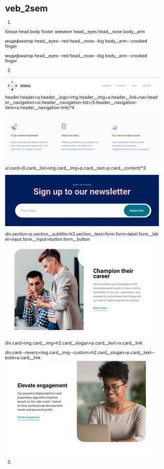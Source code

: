 # veb_2sem


1)
блоки head body footer
элемент head__eyes head__nose body__arm

модификатор head__eyes--red head__nose--big body__arm--crooked finger

модификатор head__eyes--red head__nose--big body__arm--crooked finger

2)
![Alt text](g.img/1.png)
header.header>a.header__logo>img.header__img+a.header__link+nav.header__navigation>ul.header__navigation-list>(li.header__navigation-item>a.header__navigation-link)*4

![Alt text](g.img/2.png)

ul.card>(li.card__list>img.card__img+p.card__text>p.card__content)*3


![Alt text](g.img/3.png)

div.section>p.section__subtitle>h3.section__text>form.form>label.form__label>input.form__input>button.form__button

![Alt text](g.img/4-5.png)
div.card>img.card__img>h2.card__slogan>p.card__text>a.card__link

div.card--revers>img.card__img--custom>h2.card__slogan>p.card__text--bold>a.card__link
![Alt text](g.img/5-4.png)


3)

